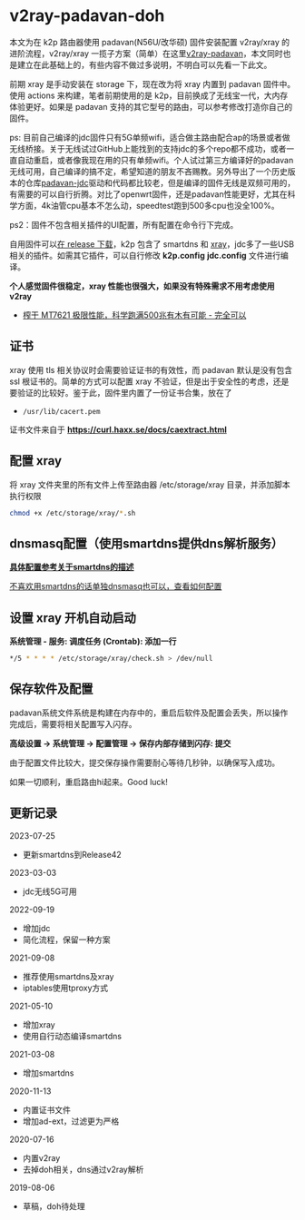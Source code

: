# v2ray-padavan-doh

本文为在 k2p 路由器使用 padavan(N56U/改华硕) 固件安装配置 v2ray/xray 的进阶流程，v2ray/xray 一揽子方案（简单）在这里[v2ray-padavan](https://github.com/felix-fly/v2ray-padavan)，本文同时也是建立在此基础上的，有些内容不做过多说明，不明白可以先看一下此文。

前期 xray 是手动安装在 storage 下，现在改为将 xray 内置到 padavan 固件中。使用 actions 来构建，笔者前期使用的是 k2p，目前换成了无线宝一代，大内存体验更好。如果是 padavan 支持的其它型号的路由，可以参考修改打造你自己的固件。

ps: 目前自己编译的jdc固件只有5G单频wifi，适合做主路由配合ap的场景或者做无线桥接。关于无线试过GitHub上能找到的支持jdc的多个repo都不成功，或者一直自动重启，或者像我现在用的只有单频wifi。个人试过第三方编译好的padavan无线可用，自己编译的搞不定，希望知道的朋友不吝赐教。另外导出了一个历史版本的仓库[padavan-jdc](https://github.com/felix-fly/padavan-jdc)驱动和代码都比较老，但是编译的固件无线是双频可用的，有需要的可以自行折腾。对比了openwrt固件，还是padavan性能更好，尤其在科学方面，4k油管cpu基本不怎么动，speedtest跑到500多cpu也没全100%。

ps2：固件不包含相关插件的UI配置，所有配置在命令行下完成。

自用固件可以[在 release 下载](https://github.com/felix-fly/v2ray-padavan-doh/releases)，k2p 包含了 smartdns 和 [xray](https://github.com/felix-fly/xray-openwrt/releases)，jdc多了一些USB相关的插件。如需其它插件，可以自行修改 **k2p.config** **jdc.config** 文件进行编译。

**个人感觉固件很稳定，xray 性能也很强大，如果没有特殊需求不用考虑使用 v2ray**

* [榨干 MT7621 极限性能，科学跑满500兆有木有可能 - 完全可以](https://itcao.com/2021/08232231)

## 证书

xray 使用 tls 相关协议时会需要验证证书的有效性，而 padavan 默认是没有包含 ssl 根证书的。简单的方式可以配置 xray 不验证，但是出于安全性的考虑，还是要验证的比较好。鉴于此，固件里内置了一份证书合集，放在了

* ```/usr/lib/cacert.pem```

证书文件来自于 **https://curl.haxx.se/docs/caextract.html**

## 配置 xray

将 xray 文件夹里的所有文件上传至路由器 /etc/storage/xray 目录，并添加脚本执行权限

```bash
chmod +x /etc/storage/xray/*.sh
```

## dnsmasq配置（使用smartdns提供dns解析服务）

[**具体配置参考关于smartdns的描述**](./smartdns.md)

[不喜欢用smartdns的话单独dnsmasq也可以，查看如何配置](./dnsmasq.md)

## 设置 xray 开机自动启动

**系统管理 - 服务: 调度任务 (Crontab): 添加一行**

```bash
*/5 * * * * /etc/storage/xray/check.sh > /dev/null
```

## 保存软件及配置

padavan系统文件系统是构建在内存中的，重启后软件及配置会丢失，所以操作完成后，需要将相关配置写入闪存。

**高级设置 -> 系统管理 -> 配置管理 -> 保存内部存储到闪存: 提交**

由于配置文件比较大，提交保存操作需要耐心等待几秒钟，以确保写入成功。

如果一切顺利，重启路由hi起来。Good luck!

## 更新记录
2023-07-25
* 更新smartdns到Release42

2023-03-03
* jdc无线5G可用

2022-09-19
* 增加jdc
* 简化流程，保留一种方案

2021-09-08
* 推荐使用smartdns及xray
* iptables使用tproxy方式

2021-05-10
* 增加xray
* 使用自行动态编译smartdns

2021-03-08
* 增加smartdns

2020-11-13
* 内置证书文件
* 增加ad-ext，过滤更为严格

2020-07-16
* 内置v2ray
* 去掉doh相关，dns通过v2ray解析

2019-08-06
* 草稿，doh待处理
